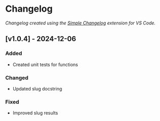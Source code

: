 # Changelog

*Changelog created using the [Simple Changelog](https://marketplace.visualstudio.com/items?itemName=tobiaswaelde.vscode-simple-changelog) extension for VS Code.*

## [v1.0.4] - 2024-12-06
### Added
- Created unit tests for functions

### Changed
- Updated slug docstring

### Fixed
- Improved slug results